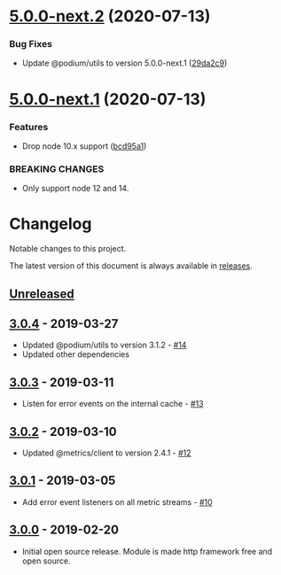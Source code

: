 # [5.0.0-next.2](https://github.com/podium-lib/proxy/compare/v5.0.0-next.1...v5.0.0-next.2) (2020-07-13)


### Bug Fixes

* Update @podium/utils to version 5.0.0-next.1 ([29da2c9](https://github.com/podium-lib/proxy/commit/29da2c9da76f35a772eb5e8ed874b660bf99186e))

# [5.0.0-next.1](https://github.com/podium-lib/proxy/compare/v4.2.1...v5.0.0-next.1) (2020-07-13)


### Features

* Drop node 10.x support ([bcd95a1](https://github.com/podium-lib/proxy/commit/bcd95a144d54861fa7d7e28c0298a87463902bc1))


### BREAKING CHANGES

* Only support node 12 and 14.

# Changelog

Notable changes to this project.

The latest version of this document is always available in [releases][releases-url].

## [Unreleased]


## [3.0.4] - 2019-03-27

-   Updated @podium/utils to version 3.1.2 - [#14](https://github.com/podium-lib/proxy/pull/14)
-   Updated other dependencies

## [3.0.3] - 2019-03-11

-   Listen for error events on the internal cache - [#13](https://github.com/podium-lib/proxy/pull/13)

## [3.0.2] - 2019-03-10

-   Updated @metrics/client to version 2.4.1 - [#12](https://github.com/podium-lib/proxy/pull/12)

## [3.0.1] - 2019-03-05

-   Add error event listeners on all metric streams - [#10](https://github.com/podium-lib/proxy/pull/10)

## [3.0.0] - 2019-02-20

-   Initial open source release. Module is made http framework free and open source.

[unreleased]: https://github.com/podium-lib/proxy/compare/v3.0.4...HEAD
[3.0.4]: https://github.com/podium-lib/proxy/compare/v3.0.3...v3.0.4
[3.0.3]: https://github.com/podium-lib/proxy/compare/v3.0.2...v3.0.3
[3.0.2]: https://github.com/podium-lib/proxy/compare/v3.0.1...v3.0.2
[3.0.1]: https://github.com/podium-lib/proxy/compare/v3.0.0...v3.0.1
[3.0.0]: https://github.com/podium-lib/proxy/releases/tag/v3.0.0
[releases-url]: https://github.com/podium-lib/proxy/blob/master/CHANGELOG.md
